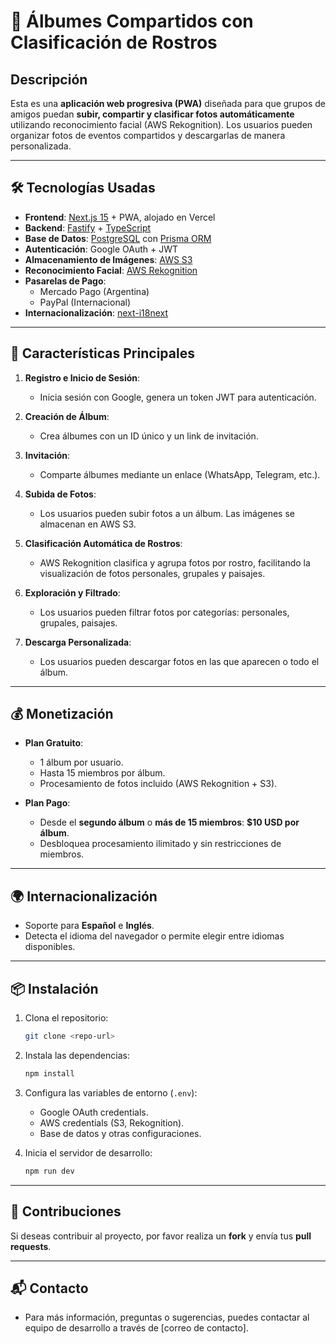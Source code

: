 
# 🎉 Álbumes Compartidos con Clasificación de Rostros

## Descripción

Esta es una **aplicación web progresiva (PWA)** diseñada para que grupos de amigos puedan **subir, compartir y clasificar fotos automáticamente** utilizando reconocimiento facial (AWS Rekognition). Los usuarios pueden organizar fotos de eventos compartidos y descargarlas de manera personalizada.

---

## 🛠️ Tecnologías Usadas

- **Frontend**: [Next.js 15](https://nextjs.org/) + PWA, alojado en Vercel
- **Backend**: [Fastify](https://www.fastify.io/) + [TypeScript](https://www.typescriptlang.org/)
- **Base de Datos**: [PostgreSQL](https://www.postgresql.org/) con [Prisma ORM](https://www.prisma.io/)
- **Autenticación**: Google OAuth + JWT
- **Almacenamiento de Imágenes**: [AWS S3](https://aws.amazon.com/s3/)
- **Reconocimiento Facial**: [AWS Rekognition](https://aws.amazon.com/rekognition/)
- **Pasarelas de Pago**:
  - Mercado Pago (Argentina)
  - PayPal (Internacional)
- **Internacionalización**: [next-i18next](https://github.com/isaachinman/next-i18next)

---

## 🚀 Características Principales

1. **Registro e Inicio de Sesión**:
   - Inicia sesión con Google, genera un token JWT para autenticación.
   
2. **Creación de Álbum**:
   - Crea álbumes con un ID único y un link de invitación.

3. **Invitación**:
   - Comparte álbumes mediante un enlace (WhatsApp, Telegram, etc.).
   
4. **Subida de Fotos**:
   - Los usuarios pueden subir fotos a un álbum. Las imágenes se almacenan en AWS S3.

5. **Clasificación Automática de Rostros**:
   - AWS Rekognition clasifica y agrupa fotos por rostro, facilitando la visualización de fotos personales, grupales y paisajes.

6. **Exploración y Filtrado**:
   - Los usuarios pueden filtrar fotos por categorías: personales, grupales, paisajes.

7. **Descarga Personalizada**:
   - Los usuarios pueden descargar fotos en las que aparecen o todo el álbum.

---

## 💰 Monetización

- **Plan Gratuito**:
  - 1 álbum por usuario.
  - Hasta 15 miembros por álbum.
  - Procesamiento de fotos incluido (AWS Rekognition + S3).

- **Plan Pago**:
  - Desde el **segundo álbum** o **más de 15 miembros**: **$10 USD por álbum**.
  - Desbloquea procesamiento ilimitado y sin restricciones de miembros.

---

## 🌍 Internacionalización

- Soporte para **Español** e **Inglés**.
- Detecta el idioma del navegador o permite elegir entre idiomas disponibles.

---

## 📦 Instalación

1. Clona el repositorio:
   ```bash
   git clone <repo-url>
   ```

2. Instala las dependencias:
   ```bash
   npm install
   ```

3. Configura las variables de entorno (`.env`):
   - Google OAuth credentials.
   - AWS credentials (S3, Rekognition).
   - Base de datos y otras configuraciones.

4. Inicia el servidor de desarrollo:
   ```bash
   npm run dev
   ```

---

## 📝 Contribuciones

Si deseas contribuir al proyecto, por favor realiza un **fork** y envía tus **pull requests**.

---

## 📬 Contacto

- Para más información, preguntas o sugerencias, puedes contactar al equipo de desarrollo a través de [correo de contacto].
